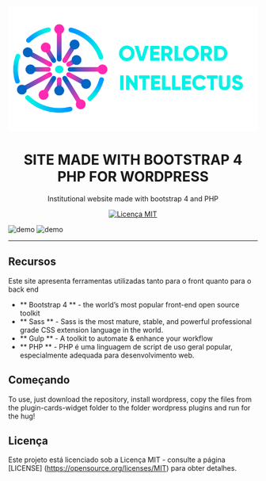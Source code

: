 <h1 align = "center">
<br>
 <img src = "/img/logo/overlord recortado logo oficial.png">
<br>
<br>
SITE MADE WITH BOOTSTRAP 4 PHP FOR WORDPRESS
</h1>

<p align = "center">Institutional website made with bootstrap 4 and PHP </p>

<p align = "center">
  <a href="https://opensource.org/licenses/MIT">
    <img src = "https://img.shields.io/badge/License-MIT-blue.svg" alt = "Licença MIT">
  </a>
</p>

[//]: # (Adicione seus gifs / imagens aqui :)
<div>
  <img src = "/gif-statrtup.gif" alt = "demo" height = "425">
  <img src = "IMAGE_2_URL" alt = "demo" height = "425">
</div>

<hr />

## Recursos
[//]: # (Adicione os recursos do seu projeto aqui :)
Este site apresenta ferramentas utilizadas tanto para o front quanto para o back end

-  ** Bootstrap 4 ** - the world’s most popular front-end open source toolkit
-  ** Sass ** - Sass is the most mature, stable, and powerful professional grade CSS extension language in the world.
-  ** Gulp ** - A toolkit to automate & enhance your workflow
-  ** PHP ** - PHP é uma linguagem de script de uso geral popular, especialmente adequada para desenvolvimento web.

## Começando

To use, just download the repository, install wordpress, copy the files from the plugin-cards-widget folder to the folder
wordpress plugins and run for the hug!

## Licença

Este projeto está licenciado sob a Licença MIT - consulte a página [LICENSE] (https://opensource.org/licenses/MIT) para obter detalhes.
